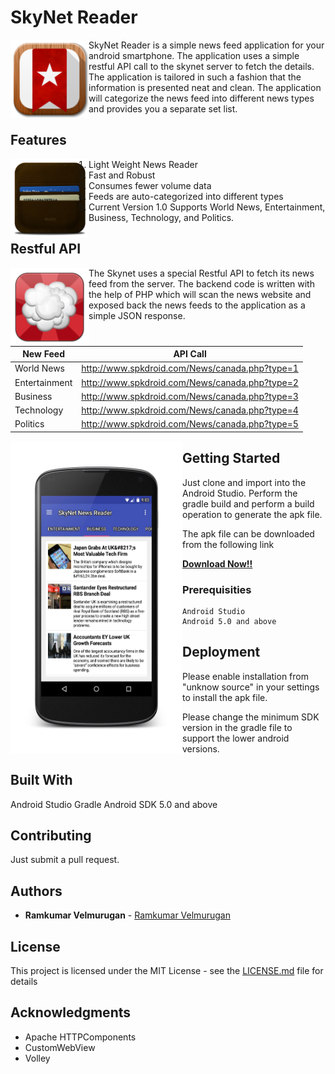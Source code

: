 # SkyNet Reader

<a href=""><img src="https://github.com/spkdroid/SkyNet-Reader/blob/master/app/src/main/res/mipmap-mdpi/ic_launcher.png" align="left" height="125" width="125" ></a>


SkyNet Reader is a simple news feed application for your android smartphone. The application uses a simple restful API call to the skynet server to fetch the details. The application is tailored in such a fashion that the information is presented neat and clean. The application will categorize the news feed into different news types and provides you a separate set list.

## Features

<a href=""><img src="https://github.com/spkdroid/SkyNet-Reader/blob/master/app/src/main/res/drawable/second.png" align="left" height="125" width="125" ></a>

1) Light Weight News Reader <br>
2) Fast and Robust <br>
3) Consumes fewer volume data <br>
4) Feeds are auto-categorized into different types <br>
5) Current Version 1.0 Supports World News, Entertainment, Business, Technology, and Politics.

## Restful API

<a href=""><img src="https://github.com/spkdroid/SkyNet-Reader/blob/master/app/src/main/res/drawable/first.png" align="left" height="125" width="125" ></a>

The Skynet uses a special Restful API to fetch its news feed from the server. The backend code is written with the help of PHP which will scan the news website and exposed back the news feeds to the application as a simple JSON response.


| New Feed        | API Call
| ------------- |:-------------:
| World News      | http://www.spkdroid.com/News/canada.php?type=1
| Entertainment    | http://www.spkdroid.com/News/canada.php?type=2
| Business | http://www.spkdroid.com/News/canada.php?type=3
| Technology      | http://www.spkdroid.com/News/canada.php?type=4
| Politics    | http://www.spkdroid.com/News/canada.php?type=5


<a href="url"><img src="https://github.com/spkdroid/SkyNet-Reader/blob/master/screenshot/screen.png" align="left" height="500" width="275" ></a>


## Getting Started

Just clone and import into the Android Studio. Perform the gradle build and perform a build operation to generate the apk file. <br>

The apk file can be downloaded from the following link <br>

<strong>
<a href="http://www.spkdroid.com/News/app.apk">Download Now!!</a>
</strong>

### Prerequisities

```
Android Studio
Android 5.0 and above
```

## Deployment

Please enable installation from "unknow source" in your settings to install the apk file.

Please change the minimum SDK version in the gradle file to support the lower android versions.

## Built With

Android Studio
Gradle
Android SDK 5.0 and above

## Contributing

Just submit a pull request.

## Authors

* **Ramkumar Velmurugan** - [Ramkumar Velmurugan](http://www.spkdroid/CV/)


## License

This project is licensed under the MIT License - see the [LICENSE.md](https://github.com/spkdroid/SkyNet-Reader/blob/master/license.md) file for details

## Acknowledgments

* Apache HTTPComponents
* CustomWebView
* Volley
